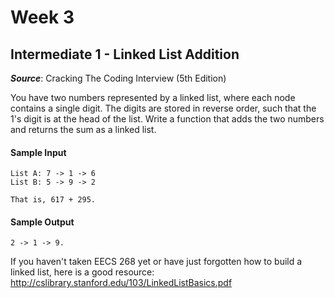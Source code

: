 # Week 3

## Intermediate 1 - Linked List Addition
__*Source*__: Cracking The Coding Interview (5th Edition)

You have two numbers represented by a linked list, where each node contains a
single digit. The digits are stored in reverse order, such that the 1's digit is
at the head of the list. Write a function that adds the two numbers and returns
the sum as a linked list.

#### Sample Input
```
List A: 7 -> 1 -> 6
List B: 5 -> 9 -> 2

That is, 617 + 295.
```

#### Sample Output
```
2 -> 1 -> 9.
```

If you haven't taken EECS 268 yet or have just forgotten how to build a linked list,
here is a good resource: http://cslibrary.stanford.edu/103/LinkedListBasics.pdf
<br>

